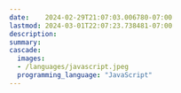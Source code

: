 ```yaml
---
date:    2024-02-29T21:07:03.006780-07:00
lastmod: 2024-03-01T22:07:23.738481-07:00
description: 
summary:     
cascade:
  images:
  - /languages/javascript.jpeg
  programming_language: "JavaScript"
---
```

